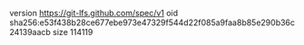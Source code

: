 version https://git-lfs.github.com/spec/v1
oid sha256:e53f438b28ce677ebe973e47329f544d22f085a9faa8b85e290b36c24139aacb
size 114119
